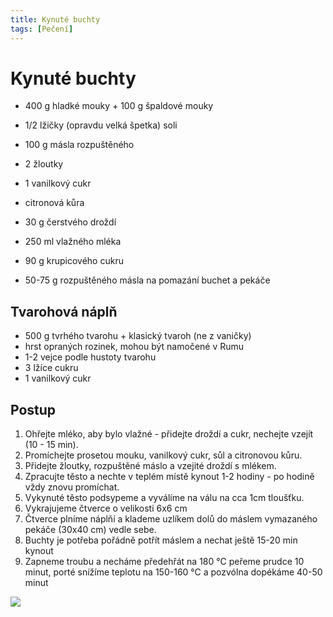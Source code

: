 ```yaml
---
title: Kynuté buchty
tags: [Pečení]
---
```


# Kynuté buchty

* 400 g hladké mouky + 100 g špaldové mouky
* 1/2 lžičky (opravdu velká špetka) soli
* 100 g másla rozpuštěného
* 2 žloutky
* 1 vanilkový cukr
* citronová kůra
* 30 g čerstvého droždí
* 250 ml vlažného mléka
* 90 g krupicového cukru

* 50-75 g rozpuštěného másla na pomazání buchet a pekáče

## Tvarohová náplň

* 500 g tvrhého tvarohu + klasický tvaroh (ne z vaničky)
* hrst opraných rozinek, mohou být namočené v Rumu
* 1-2 vejce podle hustoty tvarohu
* 3 lžíce cukru
* 1 vanilkový cukr

## Postup

1. Ohřejte mléko, aby bylo vlažné - přidejte droždí a cukr, nechejte vzejít (10 - 15 min).
2. Promíchejte prosetou mouku, vanilkový cukr, sůl a citronovou kůru.
3. Přidejte žloutky, rozpuštěné máslo a vzejité droždí s mlékem.
4. Zpracujte těsto a nechte v teplém místě kynout 1-2 hodiny - po hodině vždy znovu promíchat.
5. Vykynuté těsto podsypeme a vyválíme na válu na cca 1cm tloušťku.
6. Vykrajujeme čtverce o velikosti 6x6 cm
7. Čtverce plníme náplňí a klademe uzlíkem dolů do máslem vymazaného pekáče (30x40 cm) vedle sebe.
8. Buchty je potřeba pořádně potřít máslem a nechat ještě 15-20 min kynout
9. Zapneme troubu a necháme předehřát na 180 °C peřeme prudce 10 minut, porté snížíme teplotu na 150-160 °C a pozvólna dopékáme 40-50 minut


![](/buchty/kynute-buchty.jpg)